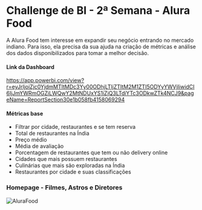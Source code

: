 # Challenge de BI - 2ª Semana - Alura Food
A Alura Food tem interesse em expandir seu negócio entrando no mercado indiano. Para isso, ela precisa da sua ajuda na criação de métricas e análise dos dados disponibilizados para tomar a melhor decisão.
#### Link da Dashboard
https://app.powerbi.com/view?r=eyJrIjoiZjc0YjdmMTItMDc3Yy00ODhjLTljZTItM2M1ZTI5ODYyYWVjIiwidCI6IjJmYWRmOGZiLWQwY2MtNDUxYS1iZjQ3LTdiYTc3ODkwZTk4NCJ9&pageName=ReportSection30e1b058fb4158069294

#### Métricas base
* Filtrar por cidade, restaurantes e se tem reserva
* Total de restaurantes na Índia
* Preço médio
* Média de avaliação
* Porcentagem de restaurantes que tem ou não delivery online
* Cidades que mais possuem restaurantes
* Culinárias que mais são exploradas na Índia
* Restaurantes por cidade e suas classificações

### Homepage - Filmes, Astros e Diretores
![AluraFood](https://github.com/lguicarvalho/AluraFood/blob/main/%C3%8Dcones/AluraFood%20Gif.gif "AluraFood Dashboard")

